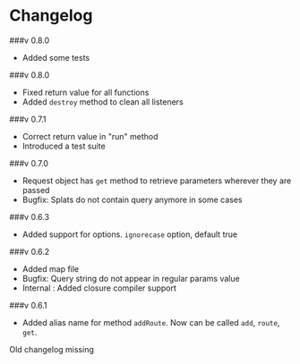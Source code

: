 Changelog
=========
###v 0.8.0
- Added some tests

###v 0.8.0
- Fixed return value for all functions
- Added `destroy` method to clean all listeners

###v 0.7.1
- Correct return value in "run" method
- Introduced a test suite

###v 0.7.0
- Request object has `get` method to retrieve parameters wherever they are passed
- Bugfix: Splats do not contain query anymore in some cases


###v 0.6.3
- Added support for options. `ignorecase` option, default true

###v 0.6.2
- Added map file
- Bugfix: Query string do not appear in regular params value
- Internal : Added closure compiler support

###v 0.6.1
- Added alias name for method `addRoute`. Now can be called `add`, `route`, `get`.

Old changelog missing